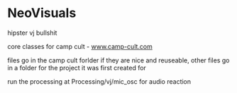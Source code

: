 # NeoVisuals
hipster vj bullshit

core classes for camp cult - www.camp-cult.com

files go in the camp cult forlder if they are nice and reuseable, other files go in a folder for the project it was first created for

run the processing at Processing/vj/mic_osc for audio reaction